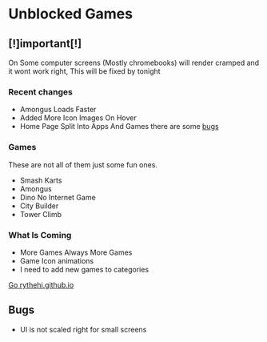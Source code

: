 # Unblocked Games

##  **[!]important[!]**

 On Some computer screens (Mostly chromebooks) will render cramped and it wont work right, This will be fixed by tonight
 
### Recent changes 
* Amongus Loads Faster
* Added More Icon Images On Hover
* Home Page Split Into Apps And Games there are some [bugs](#bugs)

### Games

These are not all of them just some fun ones.

* Smash Karts
* Amongus
* Dino No Internet Game
* City Builder
* Tower Climb

### What Is Coming

* More Games Always More Games
* Game Icon animations
* I need to add new games to categories 

[Go rythehi.github.io](https://rythehi.github.io)


## Bugs 

<a id="bugs"></a>
* UI is not scaled right for small screens 
